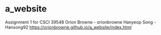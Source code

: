# a_website
Assignment 1 for CSCI 39548
Orion Browne - orionbrowne
Hanyeop Song - Hansong92
https://orionbrowne.github.io/a_website/index.html
